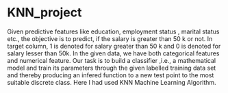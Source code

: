 # KNN_project 

Given predictive features like education, employment status , marital status etc., the objective is to predict, if the salary is greater than 50 k or not. In target column, 1 is denoted for salary greater than 50 k and 0 is denoted for salary lesser than 50k. In the given data, we have both categorical features and numerical feature. Our task is to build a classifier ,i.e., a mathematical model and train its parameters through the given labelled training data set and thereby producing an infered function to a new test point to the most suitable discrete class. Here I had used KNN Machine Learning Algorithm.
